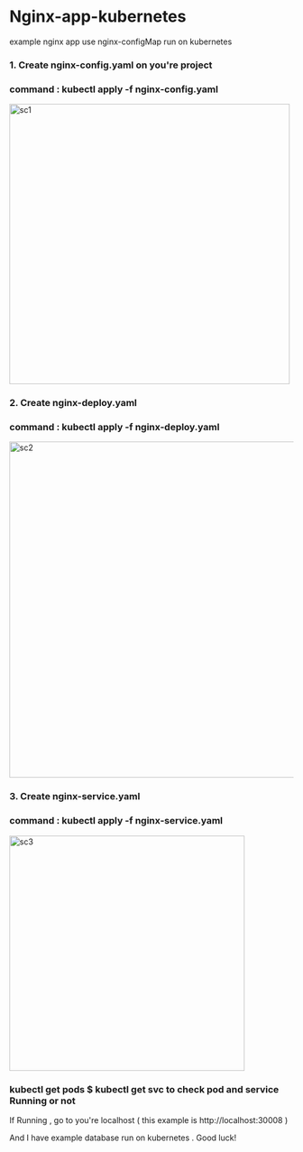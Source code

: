 # Nginx-app-kubernetes
example nginx app use nginx-configMap run on kubernetes


### 1. Create nginx-config.yaml on you're project ####


### command : kubectl apply -f nginx-config.yaml  ####


<img width="497" alt="sc1" src="https://user-images.githubusercontent.com/83863431/182579782-886b62f1-a071-47ea-8299-7f6c86b03465.png">


### 2. Create nginx-deploy.yaml  ####


### command : kubectl apply -f nginx-deploy.yaml ####


<img width="596" alt="sc2" src="https://user-images.githubusercontent.com/83863431/182580618-426ea56c-9d3b-4168-b312-400c83bf2957.png">


### 3. Create nginx-service.yaml  ####


### command : kubectl apply -f nginx-service.yaml ####


<img width="417" alt="sc3" src="https://user-images.githubusercontent.com/83863431/182580904-7a2009bc-c252-43e4-ac12-4328643a9deb.png">


### kubectl get pods  $  kubectl get svc  to check pod and service Running or not ####


If Running , go to you're localhost ( this example is http://localhost:30008 )


And I have example database run on kubernetes . Good luck!
